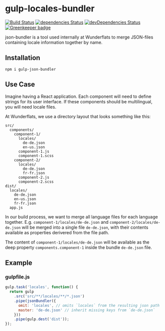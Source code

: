 # gulp-locales-bundler

[![Build Status](https://travis-ci.org/1oginov/gulp-locales-bundler.svg?branch=master)](https://travis-ci.org/1oginov/gulp-locales-bundler)
[![dependencies Status](https://david-dm.org/1oginov/gulp-locales-bundler/status.svg)](https://david-dm.org/1oginov/gulp-locales-bundler)
[![devDependencies Status](https://david-dm.org/1oginov/gulp-locales-bundler/dev-status.svg)](https://david-dm.org/1oginov/gulp-locales-bundler?type=dev)
[![Greenkeeper badge](https://badges.greenkeeper.io/1oginov/gulp-locales-bundler.svg)](https://greenkeeper.io/)

json-bundler is a tool used internally at Wunderflats to merge JSON-files containing locale information together by name.

## Installation

```
npm i gulp-json-bundler
```

## Use Case

Imagine having a React application. Each component will need to define strings for its user interface. If these components should be multilingual, you will need locale files.

At Wunderflats, we use a directory layout that looks something like this:

```
src/
  components/
    component-1/
      locales/
        de-de.json
        en-us.json
      component-1.js
      component-1.scss
    component-2/
      locales/
        de-de.json
        fr-fr.json
      component-2.js
      component-2.scss
dist/
  locales/
    de-de.json
    en-us.json
    fr-fr.json
  app.js
```

In our build process, we want to merge all language files for each language together. E.g. `component-1/locales/de-de.json` and `component-2/locales/de-de.json` will be merged into a single file `de-de.json`, with their contents available as properties derivered from the file path.

The content of `component-1/locales/de-de.json` will be available as the deep property `components.component-1` inside the bundle `de-de.json` file.

## Example

### gulpfile.js

```javascript
gulp.task('locales', function() {
  return gulp
    .src('src/**/locales/**/*.json')
    .pipe(jsonBundler({
      omit: 'locales', // omits `locales` from the resulting json path
      master: 'de-de.json' // inherit missing keys from `de-de.json`
    }))
    .pipe(gulp.dest('dist'));
});
```
